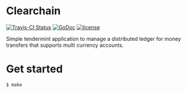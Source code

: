 # Clearchain

[![Travis-CI 
Status](https://api.travis-ci.org/tendermint/clearchain.png?branch=master)](http://travis-ci.org/#!/tendermint/clearchain)
[![GoDoc](https://godoc.org/github.com/tendermint/clearchain?status.svg)](https://godoc.org/github.com/tendermint/clearchain)
[![license](https://img.shields.io/github/license/tendermint/tendermint.svg)](https://github.com/tendermint/clearchain/blob/master/LICENSE)


Simple tendermint application to manage a distributed
ledger for money transfers that supports multi currency
accounts.

# Get started

```
$ make
````

